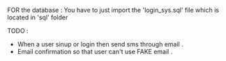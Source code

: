 FOR the database :
You have to just import the 'login_sys.sql' file which is located in 'sql' folder


TODO :
- When a user sinup or login then send sms through email .
- Email confirmation so that user can't use FAKE email .


